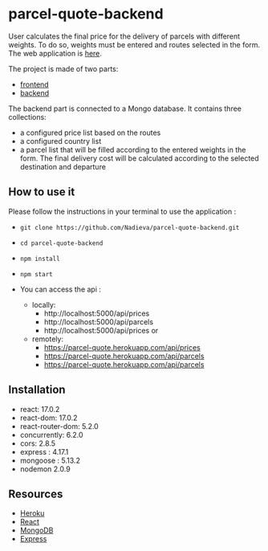 # parcel-quote-backend

User calculates the final price for the delivery of parcels with different weights. To do so, weights must be entered and routes selected in the form. The web application is [here](https://parcel-quote.netlify.app/).

The project is made of two parts:

- [frontend](https://github.com/Nadieva/parcel-quote-frontend)
- [backend](https://github.com/Nadieva/parcel-quote-backend)

The backend part is connected to a Mongo database. It contains three collections:

- a configured price list based on the routes
- a configured country list
- a parcel list that will be filled according to the entered weights in the form. The final delivery cost will be calculated according to the selected destination and departure

## How to use it

Please follow the instructions in your terminal to use the application :

- `git clone https://github.com/Nadieva/parcel-quote-backend.git`
- `cd parcel-quote-backend`
- `npm install`
- `npm start`

- You can access the api :
  - locally: 
    - http://localhost:5000/api/prices 
    - http://localhost:5000/api/parcels 
    - http://localhost:5000/api/prices
    or
  - remotely:
    - https://parcel-quote.herokuapp.com/api/prices
    - https://parcel-quote.herokuapp.com/api/parcels
    - https://parcel-quote.herokuapp.com/api/parcels

## Installation

- react: 17.0.2
- react-dom: 17.0.2
- react-router-dom: 5.2.0
- concurrently: 6.2.0
- cors: 2.8.5
- express : 4.17.1
- mongoose : 5.13.2
- nodemon 2.0.9

## Resources

- [Heroku](https://www.heroku.com/)
- [React](https://github.com/facebook/react)
- [MongoDB](https://www.mongodb.com/)
- [Express](http://expressjs.com/)
